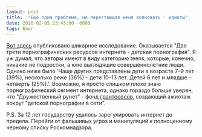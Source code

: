 ```yaml
---
layout: post
title:  "Ещё одна проблема, не перестающая меня волновать - идиоты"
date: 2010-02-05 23:43:00 -0000
tags: Блог
---
```


<a href="http://hitech.newsru.com/article/05feb2010/twothirds">Вот здесь</a> опубликовано шикарное исследование. Оказывается "Две трети порнографических ресурсов интернета - детская порнография". Я уж думал, что авторы имеют в виду категорию teens, которые, конечно, никакие не подростки, а юно выглядящие совершеннолетние люди. Однако ниже было 'Чаще других представлены дети в возрасте 7–9 лет (39%), несколько реже (36%) – дети 10–13 лет. Детей 6 лет и младше – четверть (25%).'.  Возможно, я просто слишком плохо знаю порнографический сегмент интернета, однако гораздо больше уверен, что "Дружественный рунет" - фонд <a href="http://slovonovo.ru/term/%D0%93%D1%80%D0%B0%D0%BD%D1%82%D0%BE%D1%81%D0%BE%D1%81">грантососов</a>, создающий ажиотаж вокруг "детской порнографии в сети".

P.S. За 12 лет государству удалось зарегулировать интернет до предела. Перейти от фальшивых угроз и манипуляций к полноценному черному списку Роскомнадзора.

